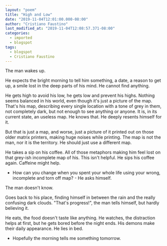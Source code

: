 ```yaml
---
layout: "poem"
title: "High and Low"
date: "2019-11-04T12:01:00.000-08:00"
author: "Cristiano Faustino"
last_modified_at: "2019-11-04T12:08:57.371-08:00"
categories:
  - imported
  - blogspot
tags:
  - blogspot
  - Cristiano Faustino
---
```


The man wakes up.

He expects the bright morning to tell him something, a date, a reason to get up, a smile lost in the deep parts of his mind. He cannot find anything.

He gets high to avoid his low, he gets low and prevent his highs. Nothing seems balanced in his world, even though it's just a picture of the map. That's his map, describing every single location with a tone of grey in them, not completely dark, but not enough to see anything or anyone. It is, in its current state, an useless map. He knows that. He deeply resents himself for it.

But that is just a map, and worse, just a picture of it printed out on those older matrix printers, making huge noises while printing. The map is not the man, nor it is the territory. He should just use a different map.

He takes a sip on his coffee. All of those metaphors making him feel lost on that grey-ish incomplete map of his. This isn't helpful. He sips his coffee again. Caffeine might help.

- How can you change when you spent your whole life using your wrong, incomplete and torn off map? - He asks himself.

The man doesn't know.

Goes back to his place, finding himself in between the rain and the really confusing dark clouds. "That's progress!", the man tells himself, but hardly believing it.

He eats, the food doesn't taste like anything. He watches, the distraction helps at first, but he gets bored before the night ends. His demons make their daily appearance. He lies in bed.

- Hopefully the morning tells me something tomorrow.